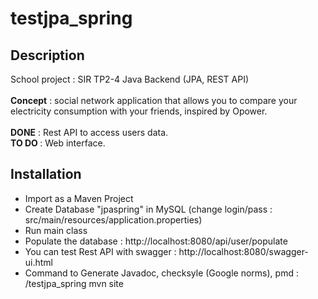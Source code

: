 # testjpa_spring
<h2>Description</h2>
School project : SIR TP2-4 Java Backend (JPA, REST API)<br><br>
<b>Concept</b> : social network application that allows you to compare your electricity consumption with your friends, inspired by Opower.<br>
<br><b>DONE</b> : Rest API to access users data.<br>
<b>TO DO </b>: Web interface.
<h2>Installation</h2>
<ul>
<li>Import as a Maven Project</li>
<li>Create Database "jpaspring" in MySQL (change login/pass : src/main/resources/application.properties)</li>
<li>Run main class</li>
<li>Populate the database : http://localhost:8080/api/user/populate</li>
<li>You can test Rest API with swagger : http://localhost:8080/swagger-ui.html</li>
<li>Command to Generate Javadoc, checksyle (Google norms), pmd : <myworkspace>/testjpa_spring mvn site</li>
</ul>
